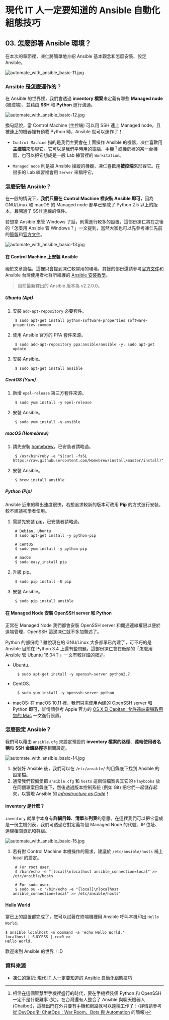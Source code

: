 # 現代 IT 人一定要知道的 Ansible 自動化組態技巧

## 03. 怎麼部署 Ansible 環境？

在本次的章節裡，凍仁將簡單地介紹 Ansible 基本觀念和怎麼安裝、設定 Ansible。

![automate_with_ansible_basic-11.jpg](imgs/automate_with_ansible_basic-11.jpg)


### Ansible 是怎麼運作的？

在 Ansible 的世界裡，我們會透過 **inventory 檔案**來定義有哪些 **Managed node** (被控端)，並藉由 **SSH** 和 **Python** 進行溝通。

![automate_with_ansible_basic-12.jpg](imgs/automate_with_ansible_basic-12.jpg)

換句話說，當 Control Machine (主控端) 可以用 SSH 連上 Managed node，且被連上的機器裡有預載 Python 時，Ansible 就可以運作了！

- `Control Machine` 指的是我們主要會在上面操作 Ansible 的機器，凍仁喜歡用**主控端**來形容它。它可以是我們平時用的電腦、手機 [^1] 或機房裡的某一台機器，也可以把它想成是一般 Lab 練習裡的 `Workstation`。

- `Managed node` 則是被 Ansible 操縱的機器，凍仁喜歡用**被控端**來形容它。在很多的 Lab 練習裡會用 `Server` 來稱呼它。


### 怎麼安裝 Ansible？

在一般的情況下，**我們只需在 Control Machine 裡安裝 Ansible 即可**，因為 GNU/Linux 和 macOS 的 Managed node 都早已預載了 Python 2.5 以上的版本，且開通了 SSH 連線的條件。

若想拿 Ansible 來管 Windows 了話，則需進行較多的設置，這部份凍仁將在之後的「怎麼用 Ansible 管 Windows？」一文提到，當然大家也可以先參考凍仁先前的[簡報][automate-with-ansible-roles-windows]和[官方文件][windows_support]。

[automate-with-ansible-roles-windows]: http://note.drx.tw/2016/07/automate-with-ansible-roles-windows.html
[windows_support]: http://docs.ansible.com/ansible/intro_windows.html

![automate_with_ansible_basic-13.jpg](imgs/automate_with_ansible_basic-13.jpg)

#### 在 Control Machine 上安裝 Ansible

礙於文章篇幅，這裡只會提到凍仁較常用的環境，其餘的部份還請參考[官方文件][ansible_official_installation]和 Ansible 台灣使用者社群所維護的 [Ansible 安裝教學][ansible_tw_installation]。

[ansible_official_installation]: http://docs.ansible.com/ansible/intro_installation.html
[ansible_tw_installation]: http://ansible.tw/#!docs/installation.md

> 目前最新釋出的 Ansible 版本為 v2.2.0.0。

##### Ubuntu (Apt)

1. 安裝 `add-apt-repository` 必要套件。

        $ sudo apt-get install python-software-properties software-properties-common

2. 使用 Ansible 官方的 PPA 套件來源。

        $ sudo add-apt-repository ppa:ansible/ansible -y; sudo apt-get update

3. 安裝 Ansible。

        $ sudo apt-get install ansible

##### CentOS (Yum)

1. 新增 `epel-release` 第三方套件來源。

        $ sudo yum install -y epel-release

2. 安裝 Ansible。

        $ sudo yum install -y ansible

##### macOS (Homebrew)

1. 請先安裝 [homebrew](http://brew.sh/index_zh-tw.html)，已安裝者請略過。

        $ /usr/bin/ruby -e "$(curl -fsSL https://raw.githubusercontent.com/Homebrew/install/master/install)"

2. 安裝 Ansible。

        $ brew install ansible

##### Python (Pip)

Ansible 近來的釋出速度很快，若想追求較新的版本可改用 **Pip** 的方式進行安裝，較不建議初學者使用。

1. 需請先安裝 [pip][pip]，已安裝者請略過。

        # Debian, Ubuntu
        $ sudo apt-get install -y python-pip

        # CentOS
        $ sudo yum install -y python-pip

        # macOS
        $ sudo easy_install pip

[pip]: https://pypi.python.org/pypi/pip

2. 升級 pip。

        $ sudo pip install -U pip

3. 安裝 Ansible。
        
        $ sudo pip install ansible

#### 在 Managed Node 安裝 OpenSSH server 和 Python

正常在 Managed Node 我們都會安裝 OpenSSH server 和開通連線權限以便於遠端管理，OpenSSH 這邊凍仁就不多加贅述了。

Python 的部份呢？雖說現在的 GNU/Linux 大多都早已內建了，可不巧的是 Ansible 目前在 Python 3.4 上還有些問題。這部份凍仁會在後頭的「怎麼用 Ansible 管 Ubuntu 16.04？」一文有較詳細的敘述。

- Ubuntu.

        $ sudo apt-get install -y openssh-server python2.7

- CentOS.

        $ sudo yum install -y openssh-server python

- macOS: 在 macOS 10.11 裡，我們只需使用內建的 OpenSSH server 和 Python 即可，詳情請參考 Apple 官方的 [OS X El Capitan: 允許遠端電腦取用您的 Mac](https://support.apple.com/kb/PH21839?viewlocale=zh_TW&locale=zh_TW) 一文進行設置。


### 怎麼設定 Ansible？

我們可以藉由 `ansible.cfg` 來設定預設的 **inventory 檔案的路徑**、**遠端使用者名稱**和 **SSH 金鑰路徑**等相關設定。

![automate_with_ansible_basic-14.jpg](imgs/automate_with_ansible_basic-14.jpg)

1. 安裝好 Ansible 後，我們可以在 `/etc/ansible/` 的目錄底下找到 Ansible 的設定檔。
2. 通常我們較偏愛把 `ansible.cfg` 和 `hosts` 這兩個檔案與其它的 `Playbooks` 放在同個專案目錄底下，然後透過版本控制系統 (例如 Git) 把它們一起儲存起來，以實現 Ansible 的 [*Infrastructure as Code*][infra_as_code]！

[infra_as_code]: https://en.wikipedia.org/wiki/Infrastructure_as_Code


#### inventory 是什麼？

`inventory` 就單字本身有**詳細目錄**、**清單**和**列表**的意思。在這裡我們可以把它當成是一份主機列表，我們可透過它對定義每個 Managed Node 的代號、IP 位址、連線相關資訊和群組。

![automate_with_ansible_basic-15.jpg](imgs/automate_with_ansible_basic-15.jpg)

1. 若有對 Control Machine 本機操作的需求，建議於 `/etc/ansible/hosts` 補上 local 的設定。

        # For root user.
        $ /bin/echo -e "[local]\nlocalhost ansible_connection=local" >> /etc/ansible/hosts

        # For sudo user.
        $ sudo su -c '/bin/echo -e "[local]\nlocalhost ansible_connection=local" >> /etc/ansible/hosts'


#### Hello World

當已上的設置都完成了，您可以試著在終端機裡用 Ansible 呼叫本機印出 `Hello World`。

    $ ansible localhost -m command -a 'echo Hello World.'
    localhost | SUCCESS | rc=0 >>
    Hello World.

歡迎來到 Ansible 的世界！:D


### 資料來源

* [凍仁的筆記: 現代 IT 人一定要知道的 Ansible 自動化組態技巧](http://note.drx.tw/2016/05/automate-with-ansible-basic.html)

[^1]: 相信在這個智慧型手機裡盛行的時代，要在手機裡裝個 Python 和 OpenSSH 一定不是什麼難事 (笑)。在台灣還有人整合了 Ansible 與聊天機器人 (Chatbot)，這樣出門在外只要有手機和網路就可以遠端工作了！(詳情請參考[從 DevOps 到 ChatOps：War Room、Bots 與 Automation][devops-chatopswar-roombots-automation] 的簡報)

[devops-chatopswar-roombots-automation]: http://www.slideshare.net/warfan/devops-chatopswar-roombots-automation

